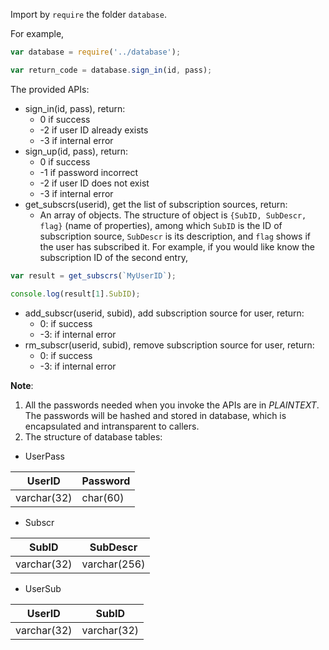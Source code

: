 Import by `require` the folder `database`.

For example,

```js
var database = require('../database');

var return_code = database.sign_in(id, pass);
```

The provided APIs:

- sign_in(id, pass), return:
    - 0 if success
    - -2 if user ID already exists
    - -3 if internal error
- sign_up(id, pass), return:
    - 0 if success
    - -1 if password incorrect
    - -2 if user ID does not exist
    - -3 if internal error
- get_subscrs(userid), get the list of subscription sources, return:
    - An array of objects. The structure of object is `{SubID, SubDescr, flag}` (name of properties), among which `SubID` is the ID of subscription source, `SubDescr` is its description, and `flag` shows if the user has subscribed it. For example, if you would like know the subscription ID of the second entry,
```js
var result = get_subscrs(`MyUserID`);

console.log(result[1].SubID);
```
- add_subscr(userid, subid), add subscription source for user, return:
    - 0: if success
    - -3: if internal error
- rm_subscr(userid, subid), remove subscription source for user, return:
    - 0: if success
    - -3: if internal error

__Note__:
1. All the passwords needed when you invoke the APIs are in _PLAINTEXT_. The passwords will be hashed and stored in database, which is encapsulated and intransparent to callers.
2. The structure of database tables:
- UserPass

|UserID       |Password|
|-------------|--------|
|varchar(32)  |char(60)|

- Subscr

|SubID       |SubDescr    |
|------------|------------|
|varchar(32) |varchar(256)|

- UserSub

|UserID      |SubID       |
|------------|------------|
|varchar(32) |varchar(32) |
